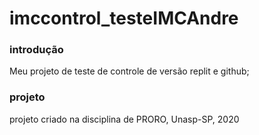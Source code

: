 # imccontrol_testeIMCAndre

### introdução

Meu projeto de teste de controle de versão replit e github;

### projeto

projeto criado na disciplina de PRORO, Unasp-SP, 2020